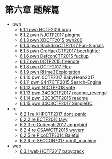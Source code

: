 # 第六章 题解篇

- pwn
  - [6.1.1 pwn HCTF2016 brop](6.1.1_pwn_hctf2016_brop.md)
  - [6.1.2 pwn NJCTF2017 pingme](6.1.2_pwn_njctf2017_pingme.md)
  - [6.1.3 pwn XDCTF2015 pwn200](6.1.3_pwn_xdctf2015_pwn200.md)
  - [6.1.4 pwn BackdoorCTF2017 Fun-Signals](6.1.4_pwn_backdoorctf2017_fun_signals.md)
  - [6.1.5 pwn GreHackCTF2017 beerfighter](6.1.5_pwn_grehackctf2017_beerfighter.md)
  - [6.1.6 pwn DefconCTF2015 fuckup](6.1.6_pwn_defconctf2015_fuckup.md)
  - [6.1.7 pwn 0CTF2015 freenote](6.1.7_pwn_0ctf2015_freenote.md)
  - [6.1.8 pwn DCTF2017 Flex](6.1.8_pwn_dctf2017_flex.md)
  - [6.1.9 pwn RHme3 Exploitation](6.1.9_pwn_rhme3_exploitation.md)
  - [6.1.10 pwn 0CTF2017 BabyHeap2017](6.1.10_pwn_0ctf2017_babyheap2017.md)
  - [6.1.11 pwn 9447CTF2015 Search-Engine](6.1.11_pwn_9447ctf2015_search_engine.md)
  - [6.1.12 pwn N1CTF2018 vote](6.1.12_pwn_n1ctf2018_vote.md)
  - [6.1.13 pwn 34C3CTF2017 readme_revenge](6.1.13_pwn_34c3ctf2017_readme_revenge.md)
  - [6.1.14 pwn 32C3CTF2015 readme](6.1.14_pwn_32c3ctf2015_readme.md)
  - [6.1.15 pwn 34C3CTF2017 SimpleGC](6.1.15_pwn_34c3ctf2017_simplegc.md)
- re
  - [6.2.1 re XHPCTF2017 dont_panic](6.2.1_re_xhpctf2017_dont_panic.md)
  - [6.2.2 re ECTF2016 tayy](6.2.2_re_ectf2016_tayy.md)
  - [6.2.3 re Codegate2017 angrybird](6.2.3_re_codegate2017_angrybird.md)
  - [6.2.4 re CSAWCTF2015 wyvern](6.2.4_re_csawctf2015_wyvern.md)
  - [6.2.5 re PicoCTF2014 Baleful](6.2.5_re_picoctf2014_baleful.md)
  - [6.2.6 re SECCON2017 printf_machine](6.2.6_re_seccon2017_printf_machine.md)
- web
  - [6.3.1 web HCTF2017 babycrack](6.3.1_web_hctf2017_babycrack.md)
